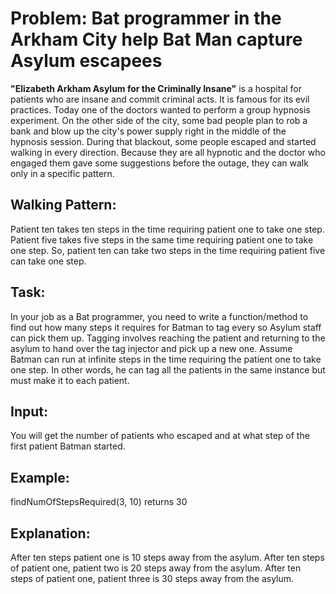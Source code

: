 # Problem: Bat programmer in the Arkham City help Bat Man capture Asylum escapees

**"Elizabeth Arkham Asylum for the Criminally Insane"** is a hospital for patients who are insane and commit criminal acts. It is famous for its evil practices. Today one of the doctors wanted to perform a group hypnosis experiment. On the other side of the city, some bad people plan to rob a bank and blow up the city's power supply right in the middle of the hypnosis session. During that blackout, some people escaped and started walking in every direction. Because they are all hypnotic and the doctor who engaged them gave some suggestions before the outage, they can walk only in a specific pattern.

## Walking Pattern:

Patient ten takes ten steps in the time requiring patient one to take one step. Patient five takes five steps in the same time requiring patient one to take one step. So, patient ten can take two steps in the time requiring patient five can take one step.

## Task:

In your job as a Bat programmer, you need to write a function/method to find out how many steps it requires for Batman to tag every so Asylum staff can pick them up. Tagging involves reaching the patient and returning to the asylum to hand over the tag injector and pick up a new one. Assume Batman can run at infinite steps in the time requiring the patient one to take one step. In other words, he can tag all the patients in the same instance but must make it to each patient.

## Input:

You will get the number of patients who escaped and at what step of the first patient Batman started.

## Example:

findNumOfStepsRequired(3, 10)
returns 30

## Explanation:

After ten steps patient one is 10 steps away from the asylum.
After ten steps of patient one, patient two is 20 steps away from the asylum.
After ten steps of patient one, patient three is 30 steps away from the asylum.
